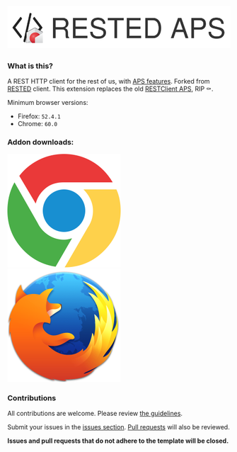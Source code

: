 # ![RESTED APS logo](./doc/images/rested-aps-logo-full.png)

### What is this?

A REST HTTP client for the rest of us, with [APS features](https://doc.apsstandard.org/). Forked from [RESTED](../../../../RESTEDClient/RESTED) client. This extension replaces the old [RESTClient APS](../../../../odin-public/RESTClient-APS), RIP ⚰️.

Minimum browser versions:

- Firefox: `52.4.1`
- Chrome: `60.0`

### Addon downloads:
<a href='https://chrome.google.com/webstore/detail/rested-aps/omkndfeccmeplaimlpaefimnimmniccl'><img src='./doc/images/chrome-icon.png' height='256' alt='Chrome'></a>
<a href='https://addons.mozilla.org/en-US/firefox/addon/rested-aps/'><img src='./doc/images/firefox-icon.png' height='256' alt='Firefox'></a>

### Contributions

All contributions are welcome. Please review [the guidelines](CONTRIBURING.md).

Submit your issues in the [issues section](../../issues). [Pull requests](../../pulls) will also be reviewed.

**Issues and pull requests that do not adhere to the template will be closed.**
